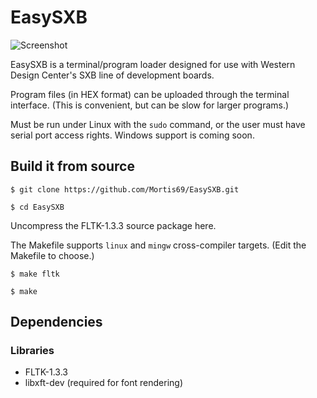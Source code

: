 EasySXB
=======

![Screenshot](https://raw.githubusercontent.com/Mortis69/EasySXB/master/screenshots/screenshot.png)

EasySXB is a terminal/program loader designed for use with Western Design Center's SXB line of development boards.

Program files (in HEX format) can be uploaded through the terminal interface. (This is convenient, but can be slow for larger programs.)

Must be run under Linux with the ```sudo``` command, or the user must have serial port access rights. Windows support is coming soon.

## Build it from source
```$ git clone https://github.com/Mortis69/EasySXB.git```

```$ cd EasySXB```

Uncompress the FLTK-1.3.3 source package here.

The Makefile supports ```linux``` and ```mingw``` cross-compiler targets.
(Edit the Makefile to choose.)

```$ make fltk```

```$ make```

## Dependencies

### Libraries

 * FLTK-1.3.3
 * libxft-dev (required for font rendering)


